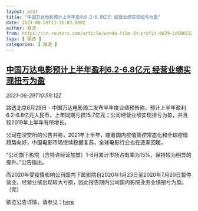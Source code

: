 ```yaml
---
layout: post
title: "中国万达电影预计上半年盈利6.2-6.8亿元 经营业绩实现扭亏为盈"
date: 2021-06-29T11:31:03.000Z
author: 路透
from: https://cn.reuters.com/article/wanda-film-1h-profit-0629-idCNKCS2E515Y
tags: [ 路透 ]
categories: [ 路透 ]
---
```

<!--1624966263000-->
[中国万达电影预计上半年盈利6.2-6.8亿元 经营业绩实现扭亏为盈](https://cn.reuters.com/article/wanda-film-1h-profit-0629-idCNKCS2E515Y)
------

<div>
<div><i>2021-06-29T10:59:12Z</i></div><p>路透北京6月29日 - 中国万达电影周二发布半年度业绩预告称，预计上半年盈利6.2-6.8亿元人民币，上年同期亏损15.7亿元；公司经营业绩实现扭亏为盈，并且较2019年上半年有所增长。</p><p>公司在深交所的公告并称，2021年上半年，随着国内疫情管控常态化和全球疫情趋势向好，中国电影市场继续稳健复苏，全球电影行业也在逐渐回暖。</p><p>“公司旗下影院（含特许经营加盟）1-6月累计市场占有率为15%，保持较为明显的提升。”公告指出。</p><p>而2020年受疫情影响公司国内下属影院自2020年1月23日至2020年7月20日暂停营业，经营业绩出现较大亏损，因此报告期内公司国内影院业务业绩扭亏为盈。（完）</p><p>欲览公告详情，请参见：<a href="http://www.szse.cn/disclosure/listed/bulletinDetail/index.html?4be287d8-9d35-45d6-ae2f-4eb84d7abc7b">here</a></p>
</div>
